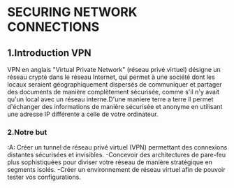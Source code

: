 # SECURING NETWORK CONNECTIONS

## 1.Introduction VPN

VPN en anglais "Virtual Private Network" (réseau privé virtuel) désigne un réseau crypté dans le réseau Internet, qui permet à une société dont les locaux seraient géographiquement dispersés de communiquer et partager des documents de manière complètement sécurisée, comme s'il n'y avait qu'un local avec un réseau interne.D'une maniere terre a terre il permet d'échanger des informations de manière sécurisée et anonyme en utilisant une adresse IP différente a celle de votre ordinateur.

### 2.Notre but 
:A: Créer un tunnel de réseau privé virtuel (VPN) permettant des connexions distantes sécurisées et invisibles.
-Concevoir des architectures de pare-feu plus sophistiquées pour diviser votre réseau de manière stratégique en segments isolés.
-Créer un environnement de réseau virtuel afin de pouvoir tester vos configurations.


